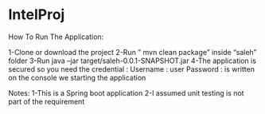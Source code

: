 # IntelProj

How To Run The Application:

1-Clone or download the project
2-Run ” mvn clean package” inside “saleh” folder
3-Run java –jar target/saleh-0.0.1-SNAPSHOT.jar
4-The application is secured so you need the credential :
   Username : user
   Password : is written on the console we starting the application 

Notes:
1-This is a Spring boot application
2-I assumed unit testing is not part of the requirement 
